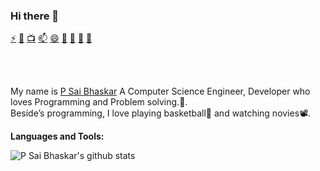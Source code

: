 ### Hi there 👋

<!--
**saibhaskar24/saibhaskar24** is a ✨ _special_ ✨ repository because its `README.md` (this file) appears on your GitHub profile.

Here are some ideas to get you started:

- 🔭 I’m currently working on ...
- 🌱 I’m currently learning ...
- 👯 I’m looking to collaborate on ...
- 🤔 I’m looking for help with ...
- 💬 Ask me about ...
- 📫 How to reach me: ...
- 😄 Pronouns: ...
- ⚡ Fun fact: ...
-->


<a href="https://github.com/saibhaskar24">⚡</a>
<a href="https://www.linkedin.com/in/psaibhaskar24">👯</a>
<a href="https://www.youtube.com/channel/UCBBQyNT5CCyUdXxtD5zi_Vw">📺</a>
<a href="https://www.instagram.com/saibhaskar_royal/">📫</a>
<a href="https://www.facebook.com/psaibhaskar">😄</a>
<a href="https://t.me/Sai_bhaskar">💬</a>
<a href="https://twitter.com/saibhaskar24">🐤</a>
<a href="https://stackoverflow.com/users/9797207/saibhaskar">🌱</a>
<a href="mailto:saibaaskar24091999@gmail.com">📧</a>

<br/>
<br/>

My name is [P Sai Bhaskar](https://saibhaskar24.github.io/) A Computer Science Engineer, Developer who loves Programming and Problem solving.🚀.
<br />
Beside’s programming, I love playing basketball🏀 and watching novies📽.

**Languages and Tools:**  

![P Sai Bhaskar's github stats](https://github-readme-stats.vercel.app/api?username=saibhaskar24&show_icons=true&theme=radical)
